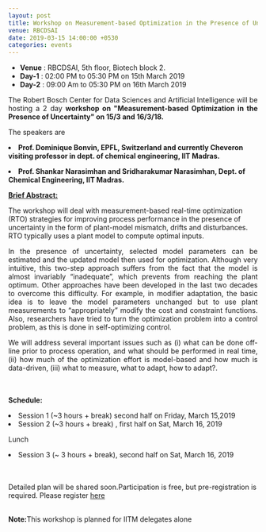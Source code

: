 ```yaml
---
layout: post
title: Workshop on Measurement-based Optimization in the Presence of Uncertainty
venue: RBCDSAI
date: 2019-03-15 14:00:00 +0530
categories: events
---
```

<ul class="mb-5" >
	<li><b>Venue</b> : RBCDSAI, 5th floor, Biotech block 2.</li>
	 <li><b>Day-1</b> : 02:00 PM to 05:30 PM on 15th March 2019 </li>
	 <li><b>Day-2</b> : 09:00 Am to 05:30 PM on 16th March 2019</li>
</ul>

<p align="justify">The Robert Bosch Center for Data Sciences and Artificial Intelligence will be hosting a 2 day <strong> workshop on "Measurement-based Optimization in the Presence of Uncertainty​" on 15/3 and 16/3/18.</strong></p> 
<p align="justify">The speakers are 

<strong><li>Prof. Dominique Bonvin, EPFL, Switzerland and currently Cheveron visiting professor in dept. of chemical engineering, IIT Madras.</li>

<li>Prof. Shankar Narasimhan and Sridharakumar Narasimhan, Dept. of Chemical Engineering, IIT Madras.</li></strong></p>


<p align="justify"><strong><u>Brief Abstract:</u></strong>

The workshop will deal with measurement-based real-time optimization (RTO) strategies for improving process performance in the presence of uncertainty in the form of plant-model mismatch, drifts and disturbances. RTO typically uses a plant model to compute optimal inputs.<p>

 

<p align="justify">In the presence of uncertainty, selected model parameters can be estimated and the updated model then used for optimization. Although very intuitive, this two-step approach suffers from the fact that the model is almost invariably “inadequate”, which prevents from reaching the plant optimum. Other approaches have been developed in the last two decades to overcome this difficulty. For example, in modifier adaptation, the basic idea is to leave the model parameters unchanged but to use plant measurements to “appropriately” modify the cost and constraint functions. Also, researchers have tried to turn the optimization problem into a control problem, as this is done in self-optimizing control.</p>

 

<p align="justify">We will address several important issues such as (i) what can be done off-line prior to process operation, and what should be performed in real time, (ii) how much of the optimization effort is model-based and how much is data-driven, (iii) what to measure, what to adapt, how to adapt?.</p>

<br><br>
<strong>Schedule:</strong>

<li>Session 1 (~3 hours + break) second half on Friday, March 15,2019 </li>


<li>Session 2 (~3 hours + break) , first half on Sat, March 16, 2019 </li>


Lunch


<li>Session 3 (~ 3 hours + break), second half on Sat, March 16, 2019</li><br><br>


Detailed plan will be shared soon.Participation is free, but pre-registration is required.  Please register <a href="https://docs.google.com/forms/d/e/1FAIpQLSfFeG8amTBNZhDM7KfNBp0JIqJfdHKmU8q9cCd5aSZBWx4guQ/viewform">here</a><br><br><p><strong>Note:</strong>This workshop is planned for IITM delegates alone</p>
      
